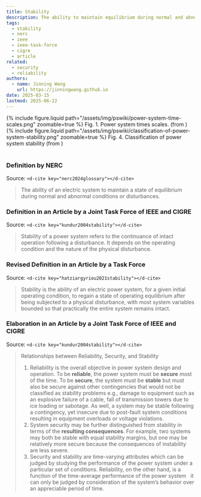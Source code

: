 ```yaml
---
title: Stability
description: The ability to maintain equilibrium during normal and abnormal conditions.
tags:
  - stability
  - nerc
  - ieee
  - ieee-task-force
  - cigre
  - article
related:
  - security
  - reliability
authors:
  - name: Jinning Wang
    url: https://jinningwang.github.io
date: 2025-03-15
lastmod: 2025-06-22
---
```


<div class="row mt-3">
    <div class="col-sm mt-3 mt-md-0">
        {% include figure.liquid
        path="/assets/img/pswiki/power-system-time-scales.png"
        zoomable=true %}
        Fig. 1. Power system times scales. (from <d-cite key="hatziargyriou2020stabilityreport"></d-cite>)
    </div>
</div>

<div class="row mt-3">
    <div class="col-sm mt-3 mt-md-0">
        {% include figure.liquid
        path="/assets/img/pswiki/classification-of-power-system-stability.png"
        zoomable=true %}
        Fig. 4. Classification of power system stability (from <d-cite key="hatziargyriou2020stabilityreport"></d-cite>)
    </div>
</div>

<br>

### Definition by NERC

Source: `<d-cite key="nerc2024glossary"></d-cite>`

> The ability of an electric system to maintain a state of equilibrium during normal and abnormal conditions or disturbances.

### Definition in an Article by a Joint Task Force of IEEE and CIGRE

Source: `<d-cite key="kundur2004stability"></d-cite>`

> Stability of a power system refers to the continuance of intact operation following a disturbance. It depends on the operating condition and the nature of the physical disturbance.

### Revised Definition in an Article by a Task Force

Source: `<d-cite key="hatziargyriou2021stability"></d-cite>`

> Stability is the ability of an electric power system, for a given initial operating condition, to regain a state of operating equilibrium after being subjected to a physical disturbance, with most system variables bounded so that practically the entire system remains intact.

### Elaboration in an Article by a Joint Task Force of IEEE and CIGRE

Source: `<d-cite key="kundur2004stability"></d-cite>`

> Relationships between Reliability, Security, and Stability
>
> 1. Reliability is the overall objective in power system design and operation. To be **reliable**, the power system must be **secure** most of the time. To be **secure**, the system must be **stable** but must also be secure against other contingencies that would not be classified as stability problems e.g., damage to equipment such as an explosive failure of a cable, fall of transmission towers due to ice loading or sabotage. As well, a system may be stable following a contingency, yet insecure due to post-fault system conditions resulting in equipment overloads or voltage violations.
> 2. System security may be further distinguished from stability in terms of the **resulting consequences**. For example, two systems may both be stable with equal stability margins, but one may be relatively more secure because the consequences of instability are less severe.
> 3. Security and stability are time-varying attributes which can be judged by studying the performance of the power system under a particular set of conditions. Reliability, on the other hand, is a function of the time-average performance of the power system &nbsp; it can only be judged by consideration of the system’s behavior over an appreciable period of time.
